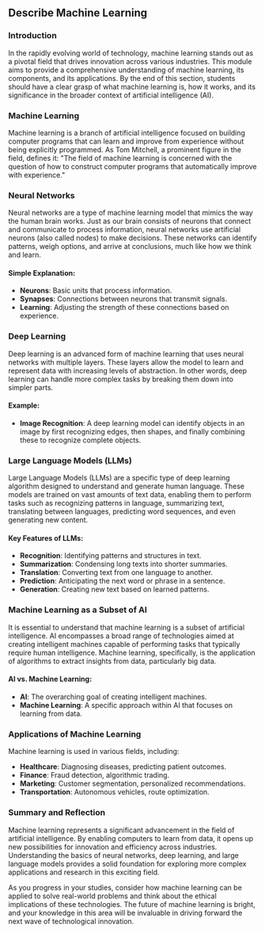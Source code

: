 ## Describe Machine Learning

### Introduction

In the rapidly evolving world of technology, machine learning stands out as a pivotal field that drives innovation across various industries. This module aims to provide a comprehensive understanding of machine learning, its components, and its applications. By the end of this section, students should have a clear grasp of what machine learning is, how it works, and its significance in the broader context of artificial intelligence (AI).

### Machine Learning

Machine learning is a branch of artificial intelligence focused on building computer programs that can learn and improve from experience without being explicitly programmed. As Tom Mitchell, a prominent figure in the field, defines it: "The field of machine learning is concerned with the question of how to construct computer programs that automatically improve with experience."

### Neural Networks

Neural networks are a type of machine learning model that mimics the way the human brain works. Just as our brain consists of neurons that connect and communicate to process information, neural networks use artificial neurons (also called nodes) to make decisions. These networks can identify patterns, weigh options, and arrive at conclusions, much like how we think and learn.

#### Simple Explanation:

- **Neurons**: Basic units that process information.
- **Synapses**: Connections between neurons that transmit signals.
- **Learning**: Adjusting the strength of these connections based on experience.

### Deep Learning

Deep learning is an advanced form of machine learning that uses neural networks with multiple layers. These layers allow the model to learn and represent data with increasing levels of abstraction. In other words, deep learning can handle more complex tasks by breaking them down into simpler parts.

#### Example:

- **Image Recognition**: A deep learning model can identify objects in an image by first recognizing edges, then shapes, and finally combining these to recognize complete objects.

### Large Language Models (LLMs)

Large Language Models (LLMs) are a specific type of deep learning algorithm designed to understand and generate human language. These models are trained on vast amounts of text data, enabling them to perform tasks such as recognizing patterns in language, summarizing text, translating between languages, predicting word sequences, and even generating new content.

#### Key Features of LLMs:

- **Recognition**: Identifying patterns and structures in text.
- **Summarization**: Condensing long texts into shorter summaries.
- **Translation**: Converting text from one language to another.
- **Prediction**: Anticipating the next word or phrase in a sentence.
- **Generation**: Creating new text based on learned patterns.

### Machine Learning as a Subset of AI

It is essential to understand that machine learning is a subset of artificial intelligence. AI encompasses a broad range of technologies aimed at creating intelligent machines capable of performing tasks that typically require human intelligence. Machine learning, specifically, is the application of algorithms to extract insights from data, particularly big data.

#### AI vs. Machine Learning:

- **AI**: The overarching goal of creating intelligent machines.
- **Machine Learning**: A specific approach within AI that focuses on learning from data.

### Applications of Machine Learning

Machine learning is used in various fields, including:

- **Healthcare**: Diagnosing diseases, predicting patient outcomes.
- **Finance**: Fraud detection, algorithmic trading.
- **Marketing**: Customer segmentation, personalized recommendations.
- **Transportation**: Autonomous vehicles, route optimization.

### Summary and Reflection

Machine learning represents a significant advancement in the field of artificial intelligence. By enabling computers to learn from data, it opens up new possibilities for innovation and efficiency across industries. Understanding the basics of neural networks, deep learning, and large language models provides a solid foundation for exploring more complex applications and research in this exciting field.

As you progress in your studies, consider how machine learning can be applied to solve real-world problems and think about the ethical implications of these technologies. The future of machine learning is bright, and your knowledge in this area will be invaluable in driving forward the next wave of technological innovation.